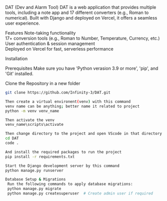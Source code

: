 DAT (Dev and Alarm Tool)
DAT is a web application that provides multiple tools, including a note app and 17 different converters (e.g., Roman to numerical). Built with Django and deployed on Vercel, it offers a seamless user experience.

Features
 Note-taking functionality  
 17+ conversion tools (e.g., Roman to Number, Temperature, Currency, etc.)  
 User authentication & session management  
 Deployed on Vercel for fast, serverless performance  

Installation

Prerequisites
Make sure you have 'Python verasion 3.9 or more', 'pip', and 'Git' installed.

Clone the Repository in a new folder
```sh
git clone https://github.com/Infinity-3/DAT.git

Then create a virtual environent(venv) with this command
venv name can be anything; better name it related to project
python -m venv venv_name

Then activate the venv
venv_name\scripts\activate

Then change directory to the project and open VScode in that directory
cd DAT
code .

And install the required packages to run the project
pip install -r requirements.txt

Start the Django development server by this command
python manage.py runserver

Database Setup & Migrations
 Run the following commands to apply database migrations:
 python manage.py migrate
 python manage.py createsuperuser  # Create admin user if required

